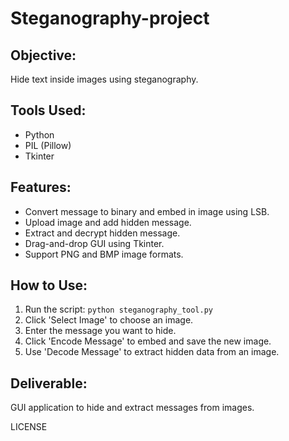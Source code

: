 # Steganography-project

## Objective:
Hide text inside images using steganography.

## Tools Used:
- Python
- PIL (Pillow)
- Tkinter

## Features:
- Convert message to binary and embed in image using LSB.
- Upload image and add hidden message.
- Extract and decrypt hidden message.
- Drag-and-drop GUI using Tkinter.
- Support PNG and BMP image formats.

## How to Use:
1. Run the script: `python steganography_tool.py`
2. Click 'Select Image' to choose an image.
3. Enter the message you want to hide.
4. Click 'Encode Message' to embed and save the new image.
5. Use 'Decode Message' to extract hidden data from an image.

## Deliverable:
GUI application to hide and extract messages from images.  

 LICENSE
